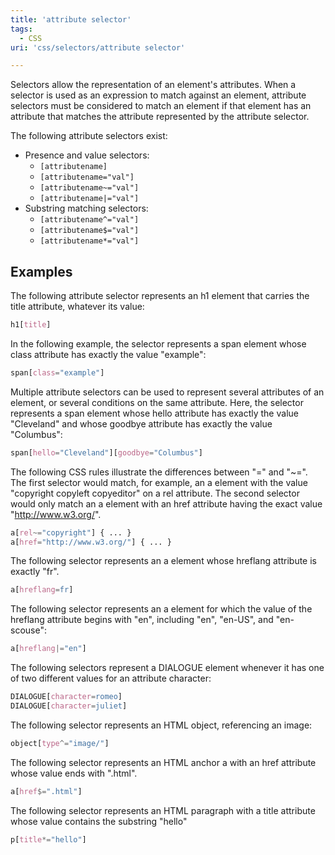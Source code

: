 ```yaml
---
title: 'attribute selector'
tags:
  - CSS
uri: 'css/selectors/attribute selector'

---
```

Selectors allow the representation of an element's attributes. When a selector is used as an expression to match against an element, attribute selectors must be considered to match an element if that element has an attribute that matches the attribute represented by the attribute selector.

The following attribute selectors exist:

-   Presence and value selectors:
    -   `[attributename]`
    -   `[attributename="val"]`
    -   `[attributename~="val"]`
    -   `[attributename|="val"]`
-   Substring matching selectors:
    -   `[attributename^="val"]`
    -   `[attributename$="val"]`
    -   `[attributename*="val"]`

## Examples

The following attribute selector represents an h1 element that carries the title attribute, whatever its value:

``` css
h1[title]
```

 In the following example, the selector represents a span element whose class attribute has exactly the value "example":

``` css
span[class="example"]
```

 Multiple attribute selectors can be used to represent several attributes of an element, or several conditions on the same attribute. Here, the selector represents a span element whose hello attribute has exactly the value "Cleveland" and whose goodbye attribute has exactly the value "Columbus":

``` css
span[hello="Cleveland"][goodbye="Columbus"]
```

 The following CSS rules illustrate the differences between "=" and "\~=". The first selector would match, for example, an a element with the value "copyright copyleft copyeditor" on a rel attribute. The second selector would only match an a element with an href attribute having the exact value "<http://www.w3.org/>".

``` css
a[rel~="copyright"] { ... }
a[href="http://www.w3.org/"] { ... }
```

 The following selector represents an a element whose hreflang attribute is exactly "fr".

``` css
a[hreflang=fr]
```

 The following selector represents an a element for which the value of the hreflang attribute begins with "en", including "en", "en-US", and "en-scouse":

``` css
a[hreflang|="en"]
```

 The following selectors represent a DIALOGUE element whenever it has one of two different values for an attribute character:

``` css
DIALOGUE[character=romeo]
DIALOGUE[character=juliet]
```

 The following selector represents an HTML object, referencing an image:

``` css
object[type^="image/"]
```

 The following selector represents an HTML anchor a with an href attribute whose value ends with ".html".

``` css
a[href$=".html"]
```

 The following selector represents an HTML paragraph with a title attribute whose value contains the substring "hello"

``` css
p[title*="hello"]
```
